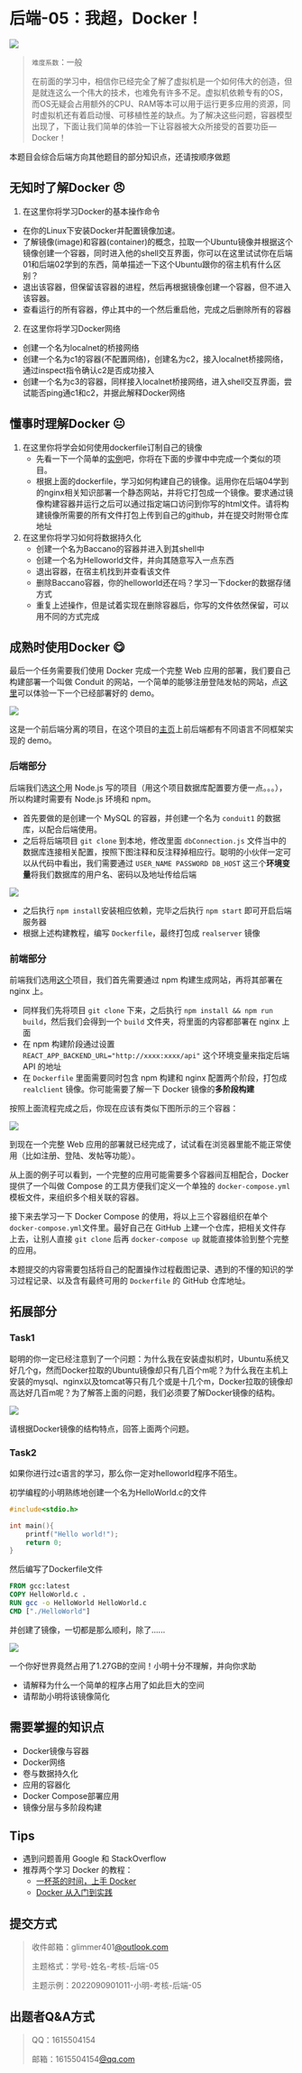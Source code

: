 # 后端-05：我超，Docker！

![](image/back.png)

> `难度系数`：一般
>  
> 在前面的学习中，相信你已经完全了解了虚拟机是一个如何伟大的创造，但是就连这么一个伟大的技术，也难免有许多不足。虚拟机依赖专有的OS，而OS无疑会占用额外的CPU、RAM等本可以用于运行更多应用的资源，同时虚拟机还有着启动慢、可移植性差的缺点。为了解决这些问题，容器模型出现了，下面让我们简单的体验一下让容器被大众所接受的首要功臣—Docker！


本题目会综合后端方向其他题目的部分知识点，还请按顺序做题

## 无知时了解Docker 😠

1.  在这里你将学习Docker的基本操作命令 
   -  在你的Linux下安装Docker并配置镜像加速。 
   -  了解镜像(image)和容器(container)的概念，拉取一个Ubuntu镜像并根据这个镜像创建一个容器，同时进入他的shell交互界面，你可以在这里试试你在后端01和后端02学到的东西，简单描述一下这个Ubuntu跟你的宿主机有什么区别？ 
   -  退出该容器，但保留该容器的进程，然后再根据镜像创建一个容器，但不进入该容器。 
   -  查看运行的所有容器，停止其中的一个然后重启他，完成之后删除所有的容器 
2.  在这里你将学习Docker网络 
   - 创建一个名为localnet的桥接网络
   - 创建一个名为c1的容器(不配置网络)，创建名为c2，接入localnet桥接网络，通过inspect指令确认c2是否成功接入
   - 创建一个名为c3的容器，同样接入localnet桥接网络，进入shell交互界面，尝试能否ping通c1和c2，并据此解释Docker网络

## 懂事时理解Docker 😐

1. 在这里你将学会如何使用dockerfile订制自己的镜像 
   - 先看一下一个简单的[实例](https://github.com/Tvanil/Example)吧，你将在下面的步骤中中完成一个类似的项目。
   - 根据上面的dockerfile，学习如何构建自己的镜像。运用你在后端04学到的nginx相关知识部署一个静态网站，并将它打包成一个镜像。要求通过镜像构建容器并运行之后可以通过指定端口访问到你写的html文件。请将构建镜像所需要的所有文件打包上传到自己的github，并在提交时附带仓库地址
2. 在这里你将学习如何将数据持久化 
   - 创建一个名为Baccano的容器并进入到其shell中
   - 创建一个名为Helloworld文件，并向其随意写入一点东西
   - 退出容器，在宿主机找到并查看该文件
   - 删除Baccano容器，你的helloworld还在吗？学习一下docker的数据存储方式
   - 重复上述操作，但是试着实现在删除容器后，你写的文件依然保留，可以用不同的方式完成

## 成熟时使用Docker 😋

最后一个任务需要我们使用 Docker 完成一个完整 Web 应用的部署，我们要自己构建部署一个叫做 Conduit 的网站，一个简单的能够注册登陆发帖的网站，点[这里](https://realworld.vercel.app/)可以体验一下一个已经部署好的 demo。

![](image/20210812-19-44-09.png)

这是一个前后端分离的项目，在这个项目的[主页](https://codebase.show/projects/realworld?category=frontend)上前后端都有不同语言不同框架实现的 demo。

### 后端部分

后端我们选[这个](https://github.com/Varun-Hegde/Conduit_NodeJS)用 Node.js 写的项目（用这个项目数据库配置要方便一点。。。），所以构建时需要有 Node.js 环境和 npm。

- 首先要做的是创建一个 MySQL 的容器，并创建一个名为 `conduit1` 的数据库，以配合后端使用。
- 之后将后端项目 `git clone` 到本地，修改里面 `dbConnection.js` 文件当中的数据库连接相关配置，按照下图注释和反注释掉相应行。聪明的小伙伴一定可以从代码中看出，我们需要通过 `USER_NAME PASSWORD DB_HOST` 这三个**环境变量**将我们数据库的用户名、密码以及地址传给后端

![](image/20210812-20-54-45.png)

- 之后执行 `npm install`安装相应依赖，完毕之后执行 `npm start` 即可开启后端服务器
- 根据上述构建教程，编写 `Dockerfile`，最终打包成 `realserver` 镜像

### 前端部分

前端我们选用[这个](https://github.com/khaledosman/react-redux-realworld-example-app)项目，我们首先需要通过 npm 构建生成网站，再将其部署在 nginx 上。

- 同样我们先将项目 `git clone` 下来，之后执行 `npm install && npm run build`，然后我们会得到一个 `build` 文件夹，将里面的内容都部署在 nginx 上面
- 在 npm 构建阶段通过设置 `REACT_APP_BACKEND_URL="http://xxxx:xxxx/api"` 这个环境变量来指定后端 API 的地址
- 在 `Dockerfile` 里面需要同时包含 npm 构建和 nginx 配置两个阶段，打包成 `realclient` 镜像。你可能需要了解一下 Docker 镜像的**多阶段构建**

按照上面流程完成之后，你现在应该有类似下图所示的三个容器：

![](image/20210812-21-08-51.png)

到现在一个完整 Web 应用的部署就已经完成了，试试看在浏览器里能不能正常使用（比如注册、登陆、发帖等功能）。

从上面的例子可以看到，一个完整的应用可能需要多个容器间互相配合，Docker 提供了一个叫做 Compose 的工具方便我们定义一个单独的 `docker-compose.yml` 模板文件，来组织多个相关联的容器。

接下来去学习一下 Docker Compose 的使用，将以上三个容器组织在单个`docker-compose.yml`文件里。最好自己在 GitHub 上建一个仓库，把相关文件存上去，让别人直接 `git clone` 后再 `docker-compose up` 就能直接体验到整个完整的应用。

本题提交的内容需要包括将自己的配置操作过程截图记录、遇到的不懂的知识的学习过程记录、以及含有最终可用的 `Dockerfile` 的 GitHub 仓库地址。

## 拓展部分

### Task1

聪明的你一定已经注意到了一个问题：为什么我在安装虚拟机时，Ubuntu系统又好几个g，然而Docker拉取的Ubuntu镜像却只有几百个m呢？为什么我在主机上安装的mysql、nginx以及tomcat等只有几个或是十几个m，Docker拉取的镜像却高达好几百m呢？为了解答上面的问题，我们必须要了解Docker镜像的结构。

![](image/1b868811-740a-4792-bbf2-78c21b709bf1.png)

请根据Docker镜像的结构特点，回答上面两个问题。

### Task2

如果你进行过c语言的学习，那么你一定对helloworld程序不陌生。

初学编程的小明熟练地创建一个名为HelloWorld.c的文件

```c
#include<stdio.h>

int main(){
	printf("Hello world!");
	return 0;	
}
```

然后编写了Dockerfile文件

```dockerfile
FROM gcc:latest
COPY HelloWorld.c .
RUN gcc -o HelloWorld HelloWorld.c
CMD ["./HelloWorld"]
```

并创建了镜像，一切都是那么顺利，除了......

![](image/d7a6eacb-3507-4513-9239-fe863e33c64f.png)

一个你好世界竟然占用了1.27GB的空间！小明十分不理解，并向你求助

- 请解释为什么一个简单的程序占用了如此巨大的空间
- 请帮助小明将该镜像简化

## 需要掌握的知识点

- Docker镜像与容器
- Docker网络
- 卷与数据持久化
- 应用的容器化
- Docker Compose部署应用
- 镜像分层与多阶段构建

## Tips

-  遇到问题善用 Google 和 StackOverflow 
-  推荐两个学习 Docker 的教程：  
   - [一杯茶的时间，上手 Docker](https://tuture.co/2020/01/01/442cc8d/)
   - [Docker 从入门到实践](https://yeasy.gitbook.io/docker_practice/)

## 提交方式

> 收件邮箱：glimmer401[@outlook.com ](/outlook.com ) 
>  
> 主题格式：学号-姓名-考核-后端-05
>  
> 主题示例：2022090901011-小明-考核-后端-05


## 出题者Q&A方式

> QQ：1615504154
>  
> 邮箱：1615504154[@qq.com ](/qq.com ) 

